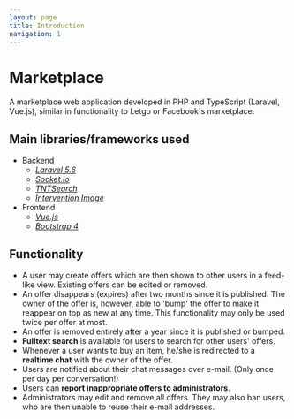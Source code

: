 ```yaml
---
layout: page
title: Introduction
navigation: 1
---
```


# Marketplace

A marketplace web application developed in PHP and TypeScript (Laravel, Vue.js), similar in functionality to Letgo or Facebook's marketplace.

## Main libraries/frameworks used

* Backend
    * *[Laravel 5.6](https://laravel.com)*
    * *[Socket.io](https://socket.io/)*
    * *[TNTSearch](https://github.com/teamtnt/tntsearch)*
    * *[Intervention Image](http://image.intervention.io/)*
* Frontend
    * *[Vue.js](https://vuejs.org/)*
    * *[Bootstrap 4](https://getbootstrap.com/)*


## Functionality

* A user may create offers which are then shown to other users in a feed-like view.
Existing offers can be edited or removed.
* An offer disappears (expires) after two months since it is published.
The owner of the offer is, however, able to 'bump' the offer to make it reappear on top as new at any time.
This functionality may only be used twice per offer at most.
* An offer is removed entirely after a year since it is published or bumped.
* **Fulltext search** is available for users to search for other users' offers.
* Whenever a user wants to buy an item, he/she is redirected to a **realtime chat** with the owner of the offer.
* Users are notified about their chat messages over e-mail. (Only once per day per conversation!)
* Users can **report inappropriate offers to administrators**.
* Administrators may edit and remove all offers. They may also ban users, who are then unable to reuse their e-mail addresses.